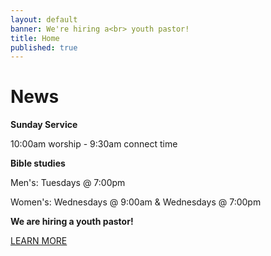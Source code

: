 ```yaml
---
layout: default
banner: We're hiring a<br> youth pastor!
title: Home
published: true
---
```


# News

**Sunday Service**

10:00am worship - 9:30am connect time

**Bible studies**

Men's: Tuesdays @ 7:00pm

Women's: Wednesdays @ 9:00am & Wednesdays @ 7:00pm

**We are hiring a youth pastor!**

<a href="/youth-pastor" class="register-btn">LEARN MORE</a>
